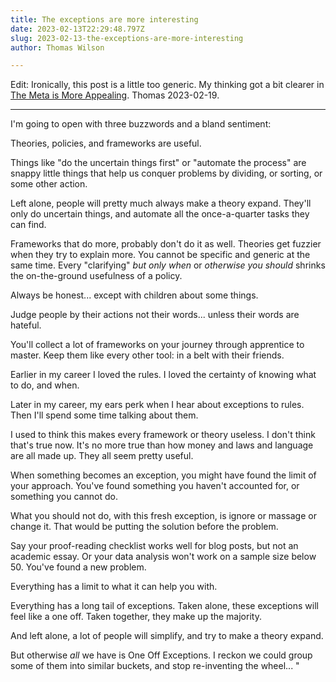 ```yaml
---
title: The exceptions are more interesting
date: 2023-02-13T22:29:48.797Z
slug: 2023-02-13-the-exceptions-are-more-interesting
author: Thomas Wilson

---
```


Edit: Ironically, this post is a little too generic.  My thinking got a bit clearer in [The Meta is More Appealing](/blog/2023-02-19-the-meta-is-more-appealing/).  Thomas 2023-02-19.

---

I'm going to open with three buzzwords and a bland sentiment:

Theories, policies, and frameworks are useful.  

Things like \"do the uncertain things first\" or \"automate the process\" are snappy little things that help us conquer problems by dividing, or sorting, or some other action.

Left alone, people will pretty much always make a theory expand.    They'll only do uncertain things, and automate all the once-a-quarter tasks they can find.  

Frameworks that do more, probably don't do it as well.  Theories get fuzzier when they try to explain more.  You cannot be specific and generic at the same time.  Every \"clarifying\" *but only when* or *otherwise you should* shrinks the on-the-ground usefulness of a policy.  

Always be honest... except with children about some things.  

Judge people by their actions not their words... unless their words are hateful.

You'll collect a lot of frameworks on your journey through apprentice to master.  Keep them like every other tool: in a belt with their friends.

Earlier in my career I loved the rules.  I loved the certainty of knowing what to do, and when.

Later in my career, my ears perk when I hear about exceptions to rules.  Then I'll spend some time talking about them.

I used to think this makes every framework or theory useless.  I don't think that's true now.  It's no more true than how money and laws and language are all made up.  They all seem pretty useful.

When something becomes an exception, you might have found the  limit of your approach.  You've found something you haven't accounted for, or something you cannot do.

What you should not do, with this fresh exception, is ignore or massage or change it.  That would be putting the solution before the problem.

Say your proof-reading checklist works well for blog posts, but not an academic essay.  Or your data analysis won't work on a sample size below 50.  You've found a new problem.  

Everything has a limit to what it can help you with. 
  
Everything has a long tail of exceptions.  Taken alone, these exceptions will feel like a one off.  Taken together, they make up the majority.

And left alone, a lot of people will simplify, and try to make a theory expand.  

But otherwise *all* we have is One Off Exceptions.  I reckon we could group some of them into similar buckets, and stop re-inventing the wheel...
"
